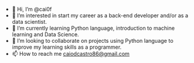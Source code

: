 - 👋 Hi, I’m @cai0f
- 👀 I’m interested in start my career as a back-end developer and/or as a data scientist.
- 🌱 I’m currently learning Python language, introduction to machine learning and Data Science.
- 💞️ I’m looking to collaborate on projects using Python language to improve my learning skills as a programmer.
- 📫 How to reach me caiodcastro86@gmail.com

<!---
cai0f/cai0f is a ✨ special ✨ repository because its `README.md` (this file) appears on your GitHub profile.
You can click the Preview link to take a look at your changes.
--->
